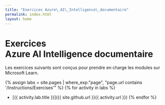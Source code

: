 ```yaml
---
title: "Exercices Azure\_AI\_Intelligence\_documentaire"
permalink: index.html
layout: home
---
```


# Exercices Azure AI Intelligence documentaire

Les exercices suivants sont conçus pour prendre en charge les modules sur Microsoft Learn.


{% assign labs = site.pages | where_exp:"page", "page.url contains '/Instructions/Exercises'" %} {% for activity in labs  %}
- [{{ activity.lab.title }}]({{ site.github.url }}{{ activity.url }}) {% endfor %}
